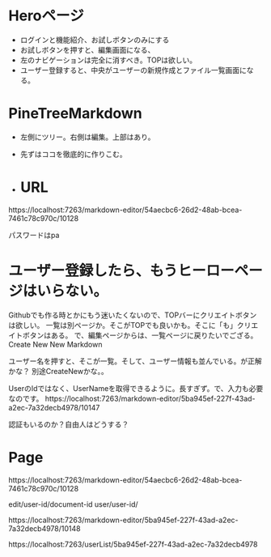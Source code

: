 # Heroページ
- ログインと機能紹介、お試しボタンのみにする
- お試しボタンを押すと、編集画面になる、
- 左のナビゲーションは完全に消すべき。TOPは欲しい。
- ユーザー登録すると、中央がユーザーの新規作成とファイル一覧画面になる。

# PineTreeMarkdown 
- 左側にツリー。右側は編集。上部はあり。
- 先ずはココを徹底的に作りこむ。

- # URL
https://localhost:7263/markdown-editor/54aecbc6-26d2-48ab-bcea-7461c78c970c/10128


パスワードはpa

# ユーザー登録したら、もうヒーローページはいらない。
Githubでも作る時とかにもう迷いたくないので、TOPバーにクリエイトボタンは欲しい。
一覧は別ページか。そこがTOPでも良いかも。そこに「も」クリエイトボタンはある。
	で、編集ページからは、一覧ページに戻りたいでござる。
Create New
New Markdown

ユーザー名を押すと、そこが一覧。そして、ユーザー情報も並んでいる。が正解かな？
別途CreateNewかな。。










UserのIdではなく、UserNameを取得できるように。長すぎず。で、入力も必要なのです。
https://localhost:7263/markdown-editor/5ba945ef-227f-43ad-a2ec-7a32decb4978/10147

認証もいるのか？自由人はどうする？

# Page

https://localhost:7263/markdown-editor/54aecbc6-26d2-48ab-bcea-7461c78c970c/10128

edit/user-id/document-id
user/user-id/

https://localhost:7263/markdown-editor/5ba945ef-227f-43ad-a2ec-7a32decb4978/10148

https://localhost:7263/userList/5ba945ef-227f-43ad-a2ec-7a32decb4978

